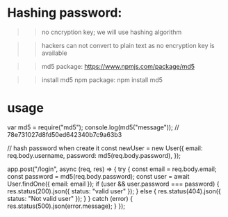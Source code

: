 Hashing password:
=================

>> no cncryption key; we will use hashing algorithm

>> hackers can not convert to plain text as no encryption key is available

>> md5 package: https://www.npmjs.com/package/md5

>> install md5 npm package: npm install md5

usage
=====

var md5 = require("md5");
console.log(md5("message"));
// 78e731027d8fd50ed642340b7c9a63b3

// hash password when create it
const newUser = new User({
  email: req.body.username,
  password: md5(req.body.password),
});

app.post("/login", async (req, res) => {
  try {
    const email = req.body.email;
    const password = md5(req.body.password);
    const user = await User.findOne({ email: email });
    if (user && user.password === password) {
      res.status(200).json({ status: "valid user" });
    } else {
      res.status(404).json({ status: "Not valid user" });
    }
  } catch (error) {
    res.status(500).json(error.message);
  }
});

